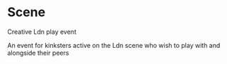 # Scene
Creative Ldn play event 

An event for kinksters active on the Ldn scene who wish to play with and alongside their peers


